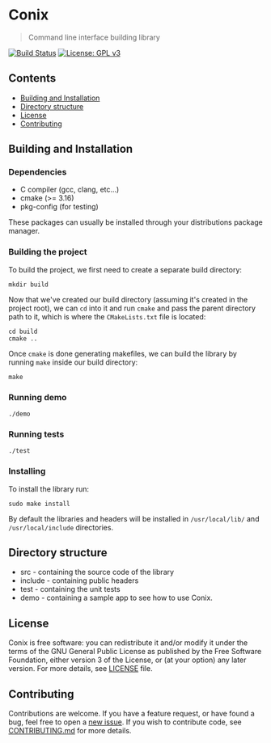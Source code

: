 # Conix
> Command line interface building library

[![Build Status](https://api.travis-ci.org/vstan02/conix.svg?branch=master)](https://travis-ci.org/github/vstan02/conix)
[![License: GPL v3](https://img.shields.io/badge/license-GPL%20v3-blue.svg)](http://www.gnu.org/licenses/gpl-3.0)

## Contents
- [Building and Installation](#building-and-installation)
- [Directory structure](#directory-structure)
- [License](#license)
- [Contributing](#contributing)

## Building and Installation

### Dependencies
- C compiler (gcc, clang, etc...)
- cmake (>= 3.16)
- pkg-config (for testing)

These packages can usually be installed through your distributions package manager.

### Building the project
To build the project, we first need to create a separate build directory:
```
mkdir build
```

Now that we've created our build directory (assuming it's created in the project root), we can `cd` into it and run `cmake` and pass the parent directory path to it, which is where the `CMakeLists.txt` file is located:
```
cd build
cmake ..
```

Once `cmake` is done generating makefiles, we can build the library by running `make` inside our build directory:
```
make
```

### Running demo
```
./demo
```

### Running tests
```
./test
```

### Installing
To install the library run:
```
sudo make install
```
By default the libraries and headers will be installed in `/usr/local/lib/` and `/usr/local/include` directories.

## Directory structure
- src - containing the source code of the library
- include - containing public headers
- test - containing the unit tests
- demo - containing a sample app to see how to use Conix.

## License
Conix is free software: you can redistribute it and/or modify it under the terms of the GNU General Public License as published by the Free Software Foundation, either version 3 of the License, or (at your option) any later version.
For more details, see [LICENSE](https://github.com/vstan02/conix/blob/master/LICENSE) file.

## Contributing
Contributions are welcome.
If you have a feature request, or have found a bug, feel free to open a [new issue](https://github.com/vstan02/conix/issues/new).
If you wish to contribute code, see [CONTRIBUTING.md](https://github.com/vstan02/conix/blob/master/CONTRIBUTING.md) for more details.
